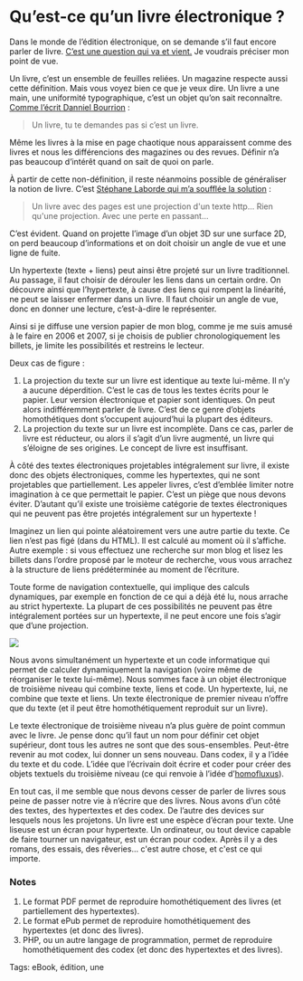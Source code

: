# Qu’est-ce qu’un livre électronique ?

Dans le monde de l’édition électronique, on se demande s’il faut encore parler de livre. [C’est une question qui va et vient.](http://comprendrelelivrenumerique.com/2011/01/25/le-livre-numerique-cest-un-livre-oui-ou-non/) Je voudrais préciser mon point de vue.<span id="more-21088"></span>

Un livre, c’est un ensemble de feuilles reliées. Un magazine respecte aussi cette définition. Mais vous voyez bien ce que je veux dire. Un livre a une main, une uniformité typographique, c’est un objet qu’on sait reconnaître. [Comme l’écrit Danniel Bourrion](http://comprendrelelivrenumerique.com/2011/01/25/le-livre-numerique-cest-un-livre-oui-ou-non/#comment-42) :

> Un livre, tu te demandes pas si c’est un livre.

Même les livres à la mise en page chaotique nous apparaissent comme des livres et nous les différencions des magazines ou des revues. Définir n’a pas beaucoup d’intérêt quand on sait de quoi on parle.

À partir de cette non-définition, il reste néanmoins possible de généraliser la notion de livre. C’est [Stéphane Laborde qui m’a soufflée la solution](http://twitter.com/Galuel/status/27333504719126528) :

> Un livre avec des pages est une projection d'un texte http... Rien qu'une projection. Avec une perte en passant...

C’est évident. Quand on projette l’image d’un objet 3D sur une surface 2D, on perd beaucoup d’informations et on doit choisir un angle de vue et une ligne de fuite.

Un hypertexte (texte + liens) peut ainsi être projeté sur un livre traditionnel. Au passage, il faut choisir de dérouler les liens dans un certain ordre. On découvre ainsi que l’hypertexte, à cause des liens qui rompent la linéarité, ne peut se laisser enfermer dans un livre. Il faut choisir un angle de vue, donc en donner une lecture, c’est-à-dire le représenter.

Ainsi si je diffuse une version papier de mon blog, comme je me suis amusé à le faire en 2006 et 2007, si je choisis de publier chronologiquement les billets, je limite les possibilités et restreins le lecteur.

Deux cas de figure :

1. La projection du texte sur un livre est identique au texte lui-même. Il n’y a aucune déperdition. C’est le cas de tous les textes écrits pour le papier. Leur version électronique et papier sont identiques. On peut alors indifféremment parler de livre. C’est de ce genre d’objets homothétiques dont s’occupent aujourd’hui la plupart des éditeurs.
2. La projection du texte sur un livre est incomplète. Dans ce cas, parler de livre est réducteur, ou alors il s’agit d’un livre augmenté, un livre qui s’éloigne de ses origines. Le concept de livre est insuffisant.

À côté des textes électroniques projetables intégralement sur livre, il existe donc des objets électroniques, comme les hypertextes, qui ne sont projetables que partiellement. Les appeler livres, c’est d’emblée limiter notre imagination à ce que permettait le papier. C’est un piège que nous devons éviter. D’autant qu’il existe une troisième catégorie de textes électroniques qui ne peuvent pas être projetés intégralement sur un hypertexte !

Imaginez un lien qui pointe aléatoirement vers une autre partie du texte. Ce lien n’est pas figé (dans du HTML). Il est calculé au moment où il s’affiche. Autre exemple : si vous effectuez une recherche sur mon blog et lisez les billets dans l’ordre proposé par le moteur de recherche, vous vous arrachez à la structure de liens prédéterminée au moment de l’écriture.

Toute forme de navigation contextuelle, qui implique des calculs dynamiques, par exemple en fonction de ce qui a déjà été lu, nous arrache au strict hypertexte. La plupart de ces possibilités ne peuvent pas être intégralement portées sur un hypertexte, il ne peut encore une fois s’agir que d’une projection.

![](http://blog.tcrouzet.comhttps://tcrouzet.com/images_tc/2011/01/ebook.jpg)

Nous avons simultanément un hypertexte et un code informatique qui permet de calculer dynamiquement la navigation (voire même de réorganiser le texte lui-même). Nous sommes face à un objet électronique de troisième niveau qui combine texte, liens et code. Un hypertexte, lui, ne combine que texte et liens. Un texte électronique de premier niveau n’offre que du texte (et il peut être homothétiquement reproduit sur un livre).

Le texte électronique de troisième niveau n’a plus guère de point commun avec le livre. Je pense donc qu’il faut un nom pour définir cet objet supérieur, dont tous les autres ne sont que des sous-ensembles. Peut-être revenir au mot codex, lui donner un sens nouveau. Dans codex, il y a l’idée du texte et du code. L’idée que l’écrivain doit écrire et coder pour créer des objets textuels du troisième niveau (ce qui renvoie à l’idée d’[homofluxus](http://blog.tcrouzet.com/2011/01/23/nous-serons-les-premiers/)).

En tout cas, il me semble que nous devons cesser de parler de livres sous peine de passer notre vie à n’écrire que des livres. Nous avons d’un côté des textes, des hypertextes et des codex. De l’autre des devices sur lesquels nous les projetons. Un livre est une espèce d’écran pour texte. Une liseuse est un écran pour hypertexte. Un ordinateur, ou tout device capable de faire tourner un navigateur, est un écran pour codex. Après il y a des romans, des essais, des rêveries... c'est autre chose, et c'est ce qui importe.

### Notes

1. Le format PDF permet de reproduire homothétiquement des livres (et partiellement des hypertextes).
2. Le format ePub permet de reproduire homothétiquement des hypertextes (et donc des livres).
3. PHP, ou un autre langage de programmation, permet de reproduire homothétiquement des codex (et donc des hypertextes et des livres).

Tags: eBook, édition, une